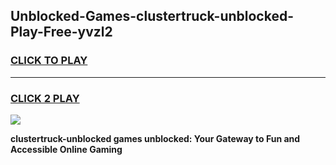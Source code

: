 
## Unblocked-Games-clustertruck-unblocked-Play-Free-yvzl2
<h3>
<a href="https://premium76.site?title=clustertruck-unblocked&ref=24M">CLICK TO PLAY</a></h3>
<hr>

<h3>
<a href="https://premium76.site?title=clustertruck-unblocked&ref=24M">CLICK 2 PLAY</a>
  
</h3>

<a href="https://premium76.site?title=clustertruck-unblocked&ref=24M"><img src="https://clearcache.store/games.png"></a>


**clustertruck-unblocked games unblocked: Your Gateway to Fun and Accessible Online Gaming**
